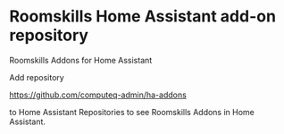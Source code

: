# Roomskills Home Assistant add-on repository
Roomskills Addons for Home Assistant

Add repository

https://github.com/computeq-admin/ha-addons

to Home Assistant Repositories to see Roomskills Addons in Home Assistant.
